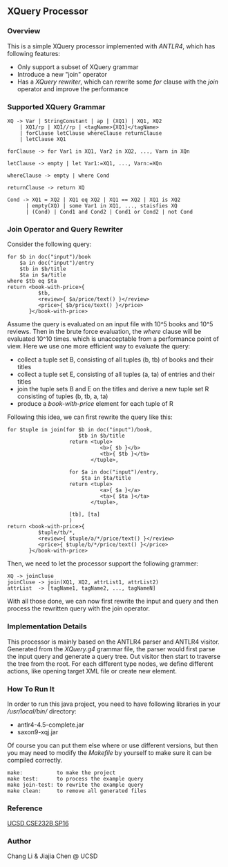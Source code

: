 ## XQuery Processor

### Overview
This is a simple XQuery processor implemented with *ANTLR4*, which has following features:
 - Only support a subset of XQuery grammar
 - Introduce a new "join" operator
 - Has a *XQuery rewriter*, which can rewrite some *for* clause with the *join* operator and improve the performance

### Supported XQuery Grammar
~~~~
XQ -> Var | StringConstant | ap | (XQ1) | XQ1, XQ2
    | XQ1/rp | XQ1//rp | <tagName>{XQ1}</tagName>
    | forClause letClause whereClause returnClause
    | letClause XQ1

forClause -> for Var1 in XQ1, Var2 in XQ2, ..., Varn in XQn

letClause -> empty | let Var1:=XQ1, ..., Varn:=XQn

whereClause -> empty | where Cond

returnClause -> return XQ

Cond -> XQ1 = XQ2 | XQ1 eq XQ2 | XQ1 == XQ2 | XQ1 is XQ2
      | empty(XQ) | some Var1 in XQ1, ..., staisfies XQ
      | (Cond) | Cond1 and Cond2 | Cond1 or Cond2 | not Cond
~~~~

### Join Operator and Query Rewriter
Consider the following query:
~~~~
for $b in doc("input")/book
    $a in doc("input")/entry
    $tb in $b/title
    $ta in $a/title
where $tb eq $ta
return <book-with-price>{
          $tb,
          <review>{ $a/price/text() }</review>
          <price>{ $b/price/text() }</price>
       }</book-with-price>
~~~~
Assume the query is evaluated on an input file with 10^5 books and 10^5 reviews. Then in the brute force evaluation, the *where* clause will be evaluated 10^10 times. which is unacceptable from a performance point of view. Here we use one more efficient way to evaluate the query:
  - collect a tuple set B, consisting of all tuples (b, tb) of books and their titles
  - collect a tuple set E, consisting of all tuples (a, ta) of entries and their titles
  - join the tuple sets B and E on the titles and derive a new tuple set R consisting of tuples (b, tb, a, ta)
  - produce a *book-with-price* element for each tuple of R

Following this idea, we can first rewrite the query like this:
~~~~
for $tuple in join(for $b in doc("input")/book,
                       $tb in $b/title
                    return <tuple>
                              <b>{ $b }</b>
                              <tb>{ $tb }</tb>
                           </tuple>,

                    for $a in doc("input")/entry,
                        $ta in $ta/title
                    return <tuple>
                              <a>{ $a }</a>
                              <ta>{ $ta }</ta>
                           </tuple>,

                    [tb], [ta]
                    )
return <book-with-price>{
          $tuple/tb/*,
          <review>{ $tuple/a/*/price/text() }</review>
          <price>{ $tuple/b/*/price/text() }</price>
       }</book-with-price>
~~~~
Then, we need to let the processor support the following grammer:
~~~~
XQ -> joinCluse
joinCluse -> join(XQ1, XQ2, attrList1, attrList2)
attrList  -> [tagName1, tagName2, ..., tagNameN]
~~~~
With all those done, we can now first rewrite the input and query and then process the rewritten query with the join operator.
### Implementation Details
This processor is mainly based on the ANTLR4 parser and ANTLR4 visitor. Generated from the *XQuery.g4* grammar file, the parser would first parse the input query and generate a query tree. Out visitor then start to traverse the tree from the root. For each different type nodes, we define different actions, like opening target XML file or create new element.

### How To Run It
In order to run this java project, you need to have following libraries in your */usr/local/bin/* directory:
  - antlr4-4.5-complete.jar
  - saxon9-xqj.jar

Of course you can put them else where or use different versions, but then you may need to modify the *Makefile* by yourself to make sure it can be compiled correctly.
~~~~
make:           to make the project
make test:      to process the example query
make join-test: to rewrite the example query
make clean:     to remove all generated files
~~~~

### Reference

[UCSD CSE232B SP16](http://cseweb.ucsd.edu/classes/sp16/cse232B-a/)

### Author
Chang Li & Jiajia Chen @ UCSD
